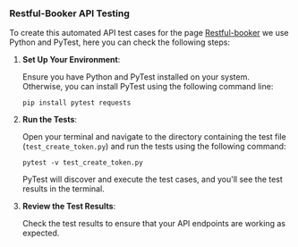 ### Restful-Booker API Testing

To create this automated API test cases for the page [Restful-booker](https://restful-booker.herokuapp.com/apidoc/index.html) we use Python and PyTest, here you can check the following steps:

1. **Set Up Your Environment**:

   Ensure you have Python and PyTest installed on your system. Otherwise, you can install PyTest using the following command line:

   ```
   pip install pytest requests
   ```


2. **Run the Tests**:

   Open your terminal and navigate to the directory containing the test file (`test_create_token.py`) and run the tests using the following command:

   ```
   pytest -v test_create_token.py
   ```

   PyTest will discover and execute the test cases, and you'll see the test results in the terminal.

3. **Review the Test Results**:

   Check the test results to ensure that your API endpoints are working as expected.

